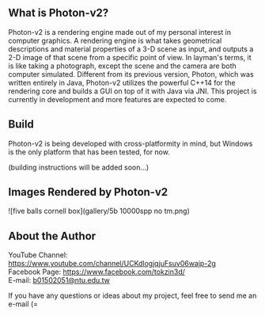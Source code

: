## What is Photon-v2?
Photon-v2 is a rendering engine made out of my personal interest in computer graphics. A rendering engine is what takes geometrical descriptions and material properties of a 3-D scene as input, and outputs a 2-D image of that scene from a specific point of view. In layman's terms, it is like taking a photograph, except the scene and the camera are both computer simulated. Different from its previous version, Photon, which was written entirely in Java, Photon-v2 utilizes the powerful C++14 for the rendering core and builds a GUI on top of it with Java via JNI. This project is currently in development and more features are expected to come. <br />

## Build
Photon-v2 is being developed with cross-platformity in mind, but Windows is the only platform that has been tested, for now. <br />

(building instructions will be added soon...) <br />

## Images Rendered by Photon-v2
![five balls cornell box](gallery/5b 10000spp no tm.png) <br />

## About the Author
YouTube Channel: https://www.youtube.com/channel/UCKdlogjqjuFsuv06wajp-2g <br />
Facebook Page: https://www.facebook.com/tokzin3d/ <br />
E-mail: b01502051@ntu.edu.tw <br />

If you have any questions or ideas about my project, feel free to send me an e-mail (= <br />
